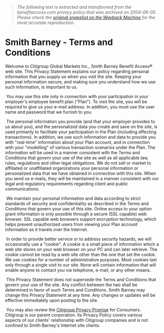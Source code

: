 > *The following text is extracted and transformed from the benefitaccess.com privacy policy that was archived on 2004-06-05. Please check the [original snapshot on the Wayback Machine](https://web.archive.org/web/20040605043000id_/http%3A//www.benefitaccess.com/ssb_privacy.html) for the most accurate reproduction.*

# Smith Barney - Terms and Conditions

Welcome to Citigroup Global Markets Inc., Smith Barney Benefit Access® web site. This Privacy Statement explains our policy regarding personal information that you supply us when you visit the site. Keeping your personal information secure, and making sure you understand how we use such information, is important to us.

 You may use this site only in connection with your participation in your employer's employee benefit plan ("Plan"). To visit the site, you will be required to give us your e-mail address. In addition, you must use the user name and password that we furnish to you.

 The personal information you provide (and that your employer provides to us about you), and the personalized data you create and save on the site, is used primarily to facilitate your participation in the Plan (including effecting transactions). In addition, we use such information and data to provide you with "real-time" information about your Plan account, and in connection with your "modelling" of various transaction scenarios under the Plan. The information will be used in a manner consistent with the Terms and Conditions that govern your use of the site as well as all applicable law, rules, regulations and other legal obligations. We do not sell or market to affiliated or unaffiliated organizations your personal information or personalized data that we have obtained in connection with this site. When you send us e-mails, they will be maintained in a manner consistent with our legal and regulatory requirements regarding client and public communications.

 We maintain your personal information and data according to strict standards of security and confidentiality as described in the Terms and Conditions that govern your use of this site. Online access to your option grant information is only possible through a secure (SSL capable) web browser. SSL capable web browsers support encryption technology, which helps prevent unauthorized users from viewing your Plan account information as it travels over the Internet.

 In order to provide better service or to address security hazards, we will occasionally use a "cookie". A cookie is a small piece of information which a web site stores on your web browser on your PC and can later retrieve. The cookie cannot be read by a web site other than the one that set the cookie. We use cookies for a number of administrative purposes. Most cookies last only through a single visit to our site. None will contain information that will enable anyone to contact you via telephone, e-mail, or any other means.

 This Privacy Statement does not supersede the Terms and Conditions that govern your use of the site. Any conflict between the two shall be determined in favor of such Terms and Conditions. Smith Barney may change this Privacy Statement at any time. Any changes or updates will be effective immediately upon posting to the site.

 You may also review the [Citigroup Privacy Promise](http://www.citigroup.com/citigroup/privacy/index.htm) for Consumers. Citigroup is our parent corporation. Its Privacy Policy covers various aspects of our clients' relationship with Citigroup companies and is not confined to Smith Barney's Internet site clients.
